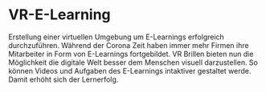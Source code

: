 # VR-E-Learning
Erstellung einer virtuellen Umgebung um E-Learnings erfolgreich durchzuführen. Während der Corona Zeit haben immer mehr Firmen ihre Mitarbeiter in Form von E-Learnings fortgebildet. VR Brillen bieten nun die Möglichkeit die digitale Welt besser dem Menschen visuell darzustellen. So können Videos und Aufgaben des E-Learnings intaktiver gestaltet werde. Damit erhöht sich der Lernerfolg.
